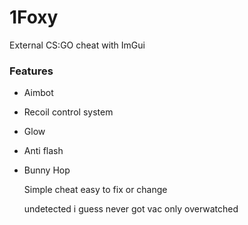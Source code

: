 # 1Foxy
External CS:GO cheat with ImGui

### Features
- Aimbot
- Recoil control system
- Glow
- Anti flash
- Bunny Hop

  Simple cheat easy to fix or change

  undetected i guess never got vac only overwatched
